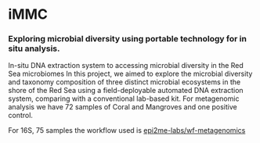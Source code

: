 # iMMC

### Exploring microbial diversity using portable technology for in situ analysis.
In-situ DNA extraction system to accessing microbial diversity in the Red Sea microbiomes
In this project, we aimed to explore the microbial diversity and taxonomy composition of three distinct microbial ecosystems in the shore of the Red Sea using a field-deployable automated DNA extraction system, comparing with a conventional lab-based kit.
For metagenomic analysis we have 72 samples of Coral and Mangroves and one positive control. 

For 16S, 75 samples the workflow used is [epi2me-labs/wf-metagenomics](https://github.com/epi2me-labs/wf-metagenomics)



